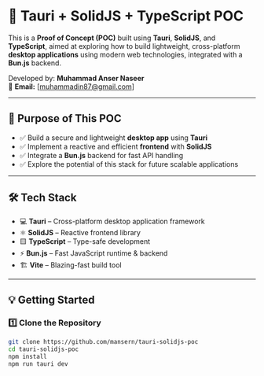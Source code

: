 # 🚀 Tauri + SolidJS + TypeScript POC

This is a **Proof of Concept (POC)** built using **Tauri**, **SolidJS**, and **TypeScript**, aimed at exploring how to build lightweight, cross-platform **desktop applications** using modern web technologies, integrated with a **Bun.js** backend.

Developed by: **Muhammad Anser Naseer**  
📧 **Email:** [muhammadin87@gmail.com]

---

## 📌 Purpose of This POC

- ✅ Build a secure and lightweight **desktop app** using **Tauri**
- ✅ Implement a reactive and efficient **frontend** with **SolidJS**
- ✅ Integrate a **Bun.js** backend for fast API handling
- ✅ Explore the potential of this stack for future scalable applications

---

## 🛠 Tech Stack

- 💻 **Tauri** – Cross-platform desktop application framework
- ⚛️ **SolidJS** – Reactive frontend library
- 🟨 **TypeScript** – Type-safe development
- ⚡ **Bun.js** – Fast JavaScript runtime & backend
- 🏗️ **Vite** – Blazing-fast build tool

---

## 💡 Getting Started

### 1️⃣ **Clone the Repository**

```bash
git clone https://github.com/mansern/tauri-solidjs-poc
cd tauri-solidjs-poc
npm install
npm run tauri dev

```
